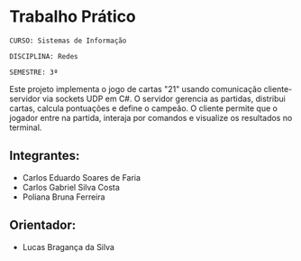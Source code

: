 
# Trabalho Prático

`CURSO: Sistemas de Informação`

`DISCIPLINA: Redes`

`SEMESTRE: 3ª`

Este projeto implementa o jogo de cartas "21" usando comunicação cliente-servidor via sockets UDP em C#. 
O servidor gerencia as partidas, distribui cartas, calcula pontuações e define o campeão. O cliente permite que o jogador entre na partida, 
interaja por comandos e visualize os resultados no terminal.

## Integrantes:

* Carlos Eduardo Soares de Faria
* Carlos Gabriel Silva Costa
* Poliana Bruna Ferreira

## Orientador:

* Lucas Bragança da Silva 
